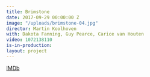 ```yaml
---
title: Brimstone
date: 2017-09-29 00:00:00 Z
image: "/uploads/brimstone-04.jpg"
director: Martin Koolhoven
with: Dakota Fanning, Guy Pearce, Carice van Houten
video: 1072138110
is-in-production: 
layout: project
---
```


[IMDb](https://www.imdb.com/title/tt1895315/?ref_=nv_sr_srsg_0_tt_7_nm_1_q_brimstone)
